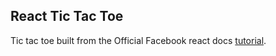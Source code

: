 ## React Tic Tac Toe

Tic tac toe built from the Official Facebook react docs [tutorial](https://facebook.github.io/react/tutorial/tutorial.html).
